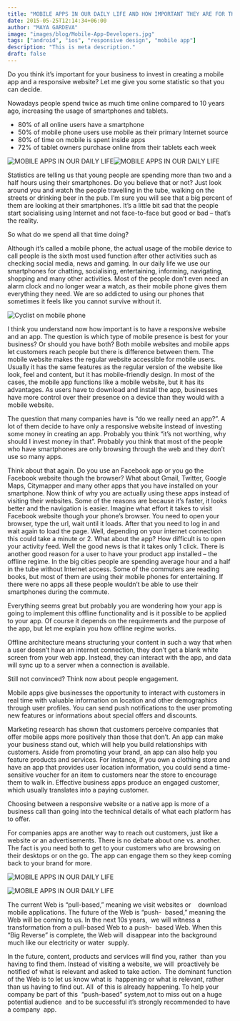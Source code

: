 ```yaml
---
title: "MOBILE APPS IN OUR DAILY LIFE AND HOW IMPORTANT THEY ARE FOR THE BUSINESS"
date: 2015-05-25T12:14:34+06:00
author: "MAYA GARDEVA"
image: "images/blog/Mobile-App-Developers.jpg"
tags: ["android", "ios", "responsive design", "mobile app"]
description: "This is meta description."
draft: false
---
```


Do you think it’s important for your business to invest in creating a mobile app and a responsive website? Let me give you some statistic so that you can decide.

Nowadays people spend twice as much time online compared to 10 years ago, increasing the usage of smartphones and tablets.

- 80% of all online users have a smartphone
- 50% of mobile phone users use mobile as their primary Internet source
- 80% of time on mobile is spent inside apps
- 72% of tablet owners purchase online from their tablets each week

![MOBILE APPS IN OUR DAILY LIFE](/images/blog/Mobile-stats-vs-desktop-users-global-550x405.png)![MOBILE APPS IN OUR DAILY LIFE](/images/blog/Figure_1_web.png)

Statistics are telling us that young people are spending more than two and a half hours using their smartphones. Do you believe that or not? Just look around you and watch the people travelling in the tube, walking on the streets or drinking beer in the pub. I’m sure you will see that a big percent of them are looking at their smartphones. It’s a little bit sad that the people start socialising using Internet and not face-to-face but good or bad – that’s the reality.

So what do we spend all that time doing?

Although it’s called a mobile phone, the actual usage of the mobile device to call people is the sixth most used function after other activities such as checking social media, news and gaming. In our daily life we use our smartphones for chatting, socialising, entertaining, informing, navigating, shopping and many other activities. Most of the people don’t even need an alarm clock and no longer wear a watch, as their mobile phone gives them everything they need. We are so addicted to using our phones that sometimes it feels like you cannot survive without it.

![Cyclist on mobile phone](/images/blog/Hamhung_cyclist.jpg)

I think you understand now how important is to have a responsive website and an app. The question is which type of mobile presence is best for your business? Or should you have both? Both mobile websites and mobile apps let customers reach people but there is difference between them. The mobile website makes the regular website accessible for mobile users. Usually it has the same features as the regular version of the website like look, feel and content, but it has mobile-friendly design. In most of the cases, the mobile app functions like a mobile website, but it has its advantages. As users have to download and install the app, businesses have more control over their presence on a device than they would with a mobile website.

The question that many companies have is “do we really need an app?”. A lot of them decide to have only a responsive website instead of investing some money in creating an app. Probably you think “it’s not worthing, why should I invest money in that”. Probably you think that most of the people who have smartphones are only browsing through the web and they don’t use so many apps.

Think about that again. Do you use an Facebook app or you go the Facebook website though the browser? What about Gmail, Twitter, Google Maps, Citymapper and many other apps that you have installed on your smartphone. Now think of why you are actually using these apps instead of visiting their websites. Some of the reasons are because it’s faster, it looks better and the navigation is easier. Imagine what effort it takes to visit Facebook website though your phone’s browser. You need to open your browser, type the url, wait until it loads. After that you need to log in and wait again to load the page. Well, depending on your internet connection this could take a minute or 2\. What about the app? How difficult is to open your activity feed. Well the good news is that it takes only 1 click. There is another good reason for a user to have your product app installed – the offline regime. In the big cities people are spending average hour and a half in the tube without Internet access. Some of the commuters are reading books, but most of them are using their mobile phones for entertaining. If there were no apps all these people wouldn’t be able to use their smartphones during the commute.

Everything seems great but probably you are wondering how your app is going to implement this offline functionality and is it possible to be applied to your app. Of course it depends on the requirements and the purpose of the app, but let me explain you how offline regime works.

Offline architecture means structuring your content in such a way that when a user doesn’t have an internet connection, they don’t get a blank white screen from your web app. Instead, they can interact with the app, and data will sync up to a server when a connection is available.

Still not convinced? Think now about people engagement.

Mobile apps give businesses the opportunity to interact with customers in real time with valuable information on location and other demographics through user profiles. You can send push notifications to the user promoting new features or informations about special offers and discounts.

Marketing research has shown that customers perceive companies that offer mobile apps more positively than those that don’t. An app can make your business stand out, which will help you build relationships with customers. Aside from promoting your brand, an app can also help you feature products and services. For instance, if you own a clothing store and have an app that provides user location information, you could send a time-sensitive voucher for an item to customers near the store to encourage them to walk in. Effective business apps produce an engaged customer, which usually translates into a paying customer.

Choosing between a responsive website or a native app is more of a business call than going into the technical details of what each platform has to offer.

For companies apps are another way to reach out customers, just like a website or an advertisements. There is no debate about one vs. another. The fact is you need both to get to your customers who are browsing on their desktops or on the go. The app can engage them so they keep coming back to your brand for more.

![MOBILE APPS IN OUR DAILY LIFE](/images/blog/3dc45aa.jpg)

![MOBILE APPS IN OUR DAILY LIFE](/images/blog/mob.png)

The current Web is “pull-based,” meaning we visit websites or    download mobile applications. The future of the Web is “push-  based,” meaning the Web will be coming to us. In the next 10s years,  we will witness a transformation from a pull-based Web to a push-  based Web. When this “Big Reverse” is complete, the Web will  disappear into the background much like our electricity or water  supply.

In the future, content, products and services will find you, rather  than you having to find them. Instead of visiting a website, we will  proactively be notified of what is relevant and asked to take action.  The dominant function of the Web is to let us know what is  happening or what is relevant, rather than us having to find out. All  of this is already happening. To help your company be part of this  “push-based” system,not to miss out on a huge potential audience  and to be successful it’s strongly recommended to have a company  app.
